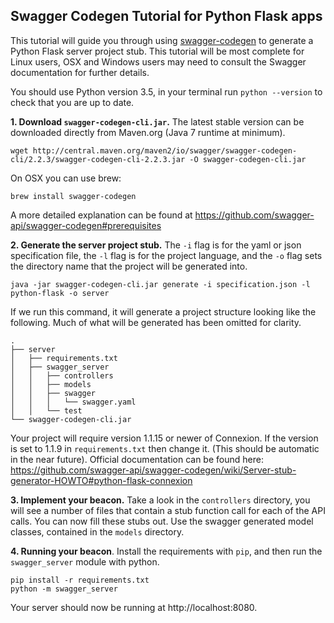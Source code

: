 ## Swagger Codegen Tutorial for Python Flask apps

This tutorial will guide you through using [swagger-codegen](https://github.com/swagger-api/swagger-codegen) to generate a Python Flask server project stub. This tutorial will be most complete for Linux users, OSX and Windows users may need to consult the Swagger documentation for further details.

You should use Python version 3.5, in your terminal run `python --version` to check that you are up to date.

**1. Download `swagger-codegen-cli.jar`.** The latest stable version can be downloaded directly from Maven.org (Java 7 runtime at minimum).
```
wget http://central.maven.org/maven2/io/swagger/swagger-codegen-cli/2.2.3/swagger-codegen-cli-2.2.3.jar -O swagger-codegen-cli.jar
```
On OSX you can use brew:
```
brew install swagger-codegen
```
A more detailed explanation can be found at https://github.com/swagger-api/swagger-codegen#prerequisites

**2. Generate the server project stub.** The `-i` flag is for the yaml or json specification file, the `-l` flag is for the project language, and the `-o` flag sets the directory name that the project will be generated into.
```
java -jar swagger-codegen-cli.jar generate -i specification.json -l python-flask -o server
```
If we run this command, it will generate a project structure looking like the following. Much of what will be generated has been omitted for clarity.
```
.
├── server
│   ├── requirements.txt
│   ├── swagger_server
│   │   ├── controllers
│   │   ├── models
│   │   ├── swagger
│   │   │   └── swagger.yaml
│   │   └── test
└── swagger-codegen-cli.jar
```
Your project will require version 1.1.15 or newer of Connexion. If the version is set to 1.1.9 in `requirements.txt` then change it. (This should be automatic in the near future).
Official documentation can be found here: https://github.com/swagger-api/swagger-codegen/wiki/Server-stub-generator-HOWTO#python-flask-connexion

**3.  Implement your beacon.** Take a look in the `controllers` directory, you will see a number of files that contain a stub function call for each of the API calls. You can now fill these stubs out. Use the swagger generated model classes, contained in the `models` directory.

**4.  Running your beacon**. Install the requirements with `pip`, and then run the `swagger_server` module with python.
```
pip install -r requirements.txt
python -m swagger_server
```
Your server should now be running at http://localhost:8080.

